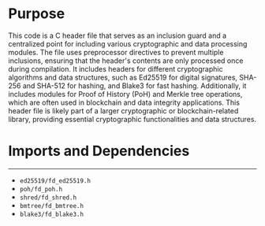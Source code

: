 # Purpose
This code is a C header file that serves as an inclusion guard and a centralized point for including various cryptographic and data processing modules. The file uses preprocessor directives to prevent multiple inclusions, ensuring that the header's contents are only processed once during compilation. It includes headers for different cryptographic algorithms and data structures, such as Ed25519 for digital signatures, SHA-256 and SHA-512 for hashing, and Blake3 for fast hashing. Additionally, it includes modules for Proof of History (PoH) and Merkle tree operations, which are often used in blockchain and data integrity applications. This header file is likely part of a larger cryptographic or blockchain-related library, providing essential cryptographic functionalities and data structures.
# Imports and Dependencies

---
- `ed25519/fd_ed25519.h`
- `poh/fd_poh.h`
- `shred/fd_shred.h`
- `bmtree/fd_bmtree.h`
- `blake3/fd_blake3.h`


